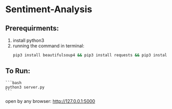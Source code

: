 # Sentiment-Analysis

## Prerequirments:
1. install python3
2. running the command in terminal:
    ```bash
    pip3 install beautifulsoup4 && pip3 install requests && pip3 install textblob && pip3 install Flask && pip3 install python-sentiment && pip3 install flask-cors
    ```

## To Run:
    ```bash
    python3 server.py
    ```
open by any browser: http://127.0.0.1:5000

